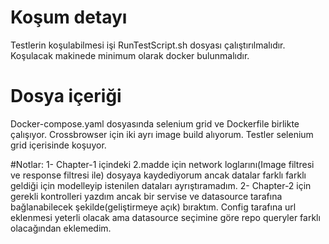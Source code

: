# Koşum detayı
Testlerin koşulabilmesi işi RunTestScript.sh dosyası çalıştırılmalıdır. 
Koşulacak makinede minimum olarak docker bulunmalıdır.

# Dosya içeriği
Docker-compose.yaml dosyasında selenium grid ve Dockerfile birlikte çalışıyor. 
Crossbrowser için iki ayrı image build alıyorum.
Testler selenium grid içerisinde koşuyor.

#Notlar:
1- Chapter-1 içindeki 2.madde için network loglarını(Image filtresi ve response filtresi ile) dosyaya kaydediyorum ancak datalar farklı farklı geldiği için modelleyip istenilen dataları ayrıştıramadım.
2- Chapter-2 için gerekli kontrolleri yazdım ancak bir servise ve datasource tarafına bağlanabilecek şekilde(geliştirmeye açık) bıraktım. Config tarafına url eklenmesi yeterli olacak ama datasource seçimine göre repo queryler farklı olacağından eklemedim.